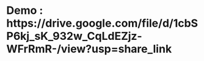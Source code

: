 <h1> Demo : https://drive.google.com/file/d/1cbSP6kj_sK_932w_CqLdEZjz-WFrRmR-/view?usp=share_link </h1>
